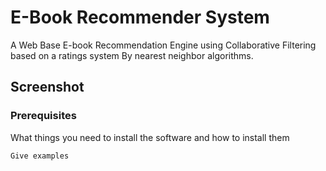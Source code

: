 # E-Book Recommender System

A Web Base E-book Recommendation Engine using Collaborative Filtering based on a ratings system By  nearest neighbor algorithms.

## Screenshot


### Prerequisites

What things you need to install the software and how to install them

```
Give examples
